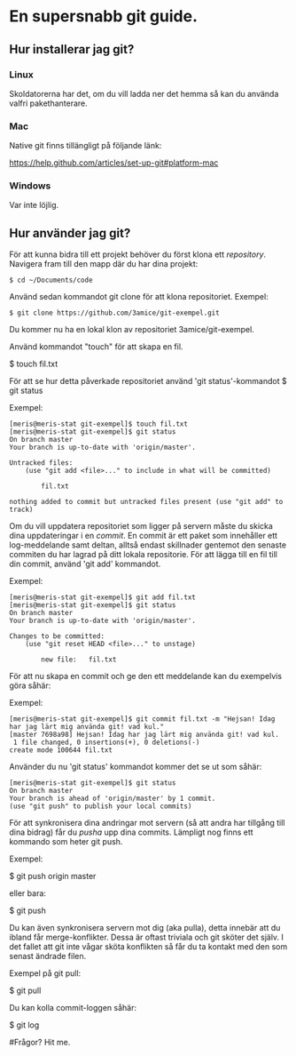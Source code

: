 # En supersnabb git guide.

## Hur installerar jag git?

### Linux

Skoldatorerna har det, om du vill ladda ner det hemma så kan du använda valfri pakethanterare.

### Mac

Native git finns tillängligt på följande länk:

https://help.github.com/articles/set-up-git#platform-mac

### Windows

Var inte löjlig.

## Hur använder jag git?

För att kunna bidra till ett projekt behöver du först klona ett *repository*.
Navigera fram till den mapp där du har dina projekt:

	$ cd ~/Documents/code

Använd sedan kommandot git clone för att klona repositoriet.
Exempel:

	$ git clone https://github.com/3amice/git-exempel.git

Du kommer nu ha en lokal klon av repositoriet 3amice/git-exempel.

Använd kommandot "touch" för att skapa en fil.

  $ touch fil.txt

För att se hur detta påverkade repositoriet använd 'git status'-kommandot
	$ git status

Exempel:

	[meris@meris-stat git-exempel]$ touch fil.txt
	[meris@meris-stat git-exempel]$ git status
	On branch master
	Your branch is up-to-date with 'origin/master'.

	Untracked files:
		(use "git add <file>..." to include in what will be committed)

			fil.txt

	nothing added to commit but untracked files present (use "git add" to track)

Om du vill uppdatera repositoriet som ligger på servern måste du skicka
dina uppdateringar i en *commit*.
En commit är ett paket som innehåller ett log-meddelande samt deltan, alltså endast skillnader
gentemot den senaste commiten du har lagrad på ditt lokala repositorie.
För att lägga till en fil till din commit, använd 'git add' kommandot.

Exempel:

	[meris@meris-stat git-exempel]$ git add fil.txt 
	[meris@meris-stat git-exempel]$ git status
	On branch master
	Your branch is up-to-date with 'origin/master'.

	Changes to be committed:
		(use "git reset HEAD <file>..." to unstage)

			new file:   fil.txt

För att nu skapa en commit och ge den ett meddelande kan du exempelvis göra såhär:

Exempel:

	[meris@meris-stat git-exempel]$ git commit fil.txt -m "Hejsan! Idag har jag lärt mig använda git! vad kul."
	[master 7698a98] Hejsan! Idag har jag lärt mig använda git! vad kul.
	 1 file changed, 0 insertions(+), 0 deletions(-)
	create mode 100644 fil.txt

Använder du nu 'git status' kommandot kommer det se ut som såhär:

	[meris@meris-stat git-exempel]$ git status
	On branch master
	Your branch is ahead of 'origin/master' by 1 commit.
	(use "git push" to publish your local commits)

För att synkronisera dina andringar mot servern (så att andra har tillgång till dina bidrag) får du *pusha* upp dina commits.
Lämpligt nog finns ett kommando som heter git push.

Exempel:

  $ git push origin master

eller bara:

  $ git push

Du kan även synkronisera servern mot dig (aka pulla), detta innebär att du ibland får merge-konflikter.
Dessa är oftast triviala och git sköter det själv. I det fallet att git inte vågar sköta konflikten
så får du ta kontakt med den som senast ändrade filen.

Exempel på git pull:

  $ git pull

Du kan kolla commit-loggen såhär:

  $ git log
	
#Frågor? Hit me.

